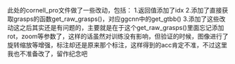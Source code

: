 此处的cornell_pro文件做了一些改动，包括：
1.返回值添加了idx
2.添加了直接获取grasps的函数get_raw_grasps()，对应ggcnn中的get_gtbb()
3.添加了这些改动这之后其实还是有问题的，主要就是在于这个get_raw_grasps()里面忘记添加rot，zoom等参数了，这样的话虽然对训练没有影响，但验证的时候，图像进行了旋转缩放等增强，标注却还是原来那个标注，这样得到的acc肯定不准，不过这里我也不准备改了，留作纪念吧